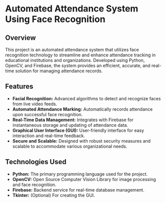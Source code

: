 # Automated Attendance System Using Face Recognition

## Overview
This project is an automated attendance system that utilizes face recognition technology to streamline and enhance attendance tracking in educational institutions and organizations. Developed using Python, OpenCV, and Firebase, the system provides an efficient, accurate, and real-time solution for managing attendance records.

## Features
- **Facial Recognition:** Advanced algorithms to detect and recognize faces from live video feeds.
- **Automated Attendance Marking:** Automatically records attendance upon successful face recognition.
- **Real-Time Data Management:** Integrates with Firebase for instantaneous storage and updating of attendance data.
- **Graphical User Interface (GUI):** User-friendly interface for easy interaction and real-time feedback.
- **Secure and Scalable:** Designed with robust security measures and scalable to accommodate various organizational needs.

## Technologies Used
- **Python:** The primary programming language used for the project.
- **OpenCV:** Open Source Computer Vision Library for image processing and face recognition.
- **Firebase:** Backend service for real-time database management.
- **Tkinter:** (Optional) For creating the GUI.

